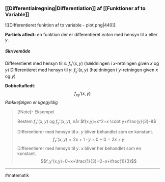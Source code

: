### [[Differentialregning|Differentiation]] af [[Funktioner af to Variable]]
![[Differentieret funktion af to variable - plot.png|440]]

**Partiels afledt:** en funktion der er differentieret *enten* med hensyn til $x$ eller $y$.

##### Skrivemåde
Differentieret med hensyn til $x$: $f_x'(x,y)$ (hældningen i $x$-retningen given $x$ og $y$)
Differentieret med hensyn til $y$: $f_y'(x,y)$ (hældningen i $y$-retningen given $x$ og $y$)

**Dobbeltafledt**:
$$f_{xy}'(x,y)$$
*Rækkefølgen er ligegyldig*



>[!Note]- Eksempel
>
>Bestem $f_x'(x,y)$ og $f_y'(x,y)$, når $f(x,y)=x^2+x \cdot y+\frac{y}{3}-8$ 
>
>Differentierer med hensyn til $x$. $y$ bliver behandlet som en konstant.
>$$f_x'(x,y)=2x+1 \cdot y+ 0 + 0 = 2x+y$$
>Differentierer med hensyn til $y$. $x$ bliver her behandlet som en konstant.
>$$f_y'(x,y)=0+x+\frac{1}{3}+0=x+\frac{1}{3}$$
>
>

---
#matematik